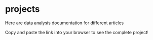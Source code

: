 # projects
Here are data analysis documentation for different articles


Copy and paste the link into your browser to see the complete project!
